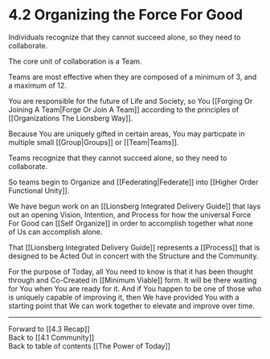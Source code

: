# 4.2 Organizing the Force For Good
Individuals recognize that they cannot succeed alone, so they need to collaborate. 

The core unit of collaboration is a Team. 

Teams are most effective when they are composed of a minimum of 3, and a maximum of 12. 

You are responsible for the future of Life and Society, so You [[Forging Or Joining A Team|Forge Or Join A Team]] according to the principles of [[Organizations The Lionsberg Way]]. 

Because You are uniquely gifted in certain areas, You may particpate in multiple small [[Group|Groups]] or [[Team|Teams]]. 

Teams recognize that they cannot succeed alone, so they need to collaborate. 

So teams begin to Organize and [[Federating|Federate]] into [[Higher Order Functional Unity]]. 

We have begun work on an [[Lionsberg Integrated Delivery Guide]] that lays out an opening Vision, Intention, and Process for how the universal Force For Good can [[Self Organize]] in order to accomplish together what none of Us can accomplish alone. 

That [[Lionsberg Integrated Delivery Guide]] represents a [[Process]] that is designed to be Acted Out in concert with the Structure and the Community. 

For the purpose of Today, all You need to know is that it has been thought through and Co-Created in [[Minimum Viable]] form. It will be there waiting for You when You are ready for it. And if You happen to be one of those who is uniquely capable of improving it, then We have provided You with a starting point that We can work together to elevate and improve over time. 

___

Forward to [[4.3 Recap]]  
Back to [[4.1 Community]]  
Back to table of contents [[The Power of Today]]  

